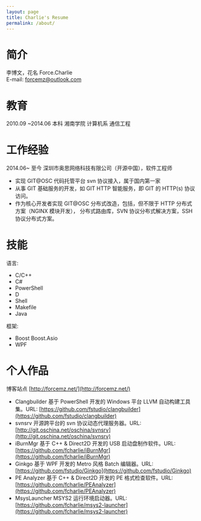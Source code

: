 ```yaml
---
layout: page
title: Charlie's Resume
permalink: /about/
---
```



# 简介       
李博文，花名 Force.Charlie  
E-mail: forcemz@outlook.com


# 教育  
2010.09 ~2014.06 本科 湘南学院 计算机系 通信工程

# 工作经验     
2014.06~ 至今 深圳市奥思网络科技有限公司（开源中国），软件工程师       
- 实现 GIT@OSC 代码托管平台 svn 协议接入，属于国内第一家        
- 从事 GIT 基础服务的开发，如 GIT HTTP 智能服务，即 GIT 的 HTTP(s) 协议访问。    
- 作为核心开发者实现 GIT@OSC 分布式改造，包括，但不限于 HTTP 分布式方案（NGINX 模块开发），
分布式路由库，SVN 协议分布式解决方案，SSH 协议分布式方案。    

# 技能     
语言:        
- C/C++     
- C#   
- PowerShell     
- D     
- Shell     
- Makefile      
- Java      

框架:     
- Boost Boost.Asio     
- WPF      

# 个人作品    
博客站点 [http://forcemz.net/](http://forcemz.net/)         
- Clangbuilder 基于 PowerShell 开发的 Windows 平台 LLVM 自动构建工具集。URL: [https://github.com/fstudio/clangbuilder](https://github.com/fstudio/clangbuilder)      
- svnsrv 开源跨平台的 svn 协议动态代理服务器。URL: [http://git.oschina.net/oschina/svnsrv](http://git.oschina.net/oschina/svnsrv)     
- iBurnMgr 基于 C++ & Direct2D 开发的 USB 启动盘制作软件。URL: [https://github.com/fcharlie/iBurnMgr](https://github.com/fcharlie/iBurnMgr)      
- Ginkgo 基于 WPF 开发的 Metro 风格 Batch 编辑器。URL: [https://github.com/fstudio/Ginkgo](https://github.com/fstudio/Ginkgo)      
- PE Analyzer 基于 C++ & Direct2D 开发的 PE 格式检查软件。URL: [https://github.com/fcharlie/PEAnalyzer](https://github.com/fcharlie/PEAnalyzer)        
- MsysLauncher MSYS2 运行环境启动器。URL: [https://github.com/fcharlie/msys2-launcher](https://github.com/fcharlie/msys2-launcher)     



